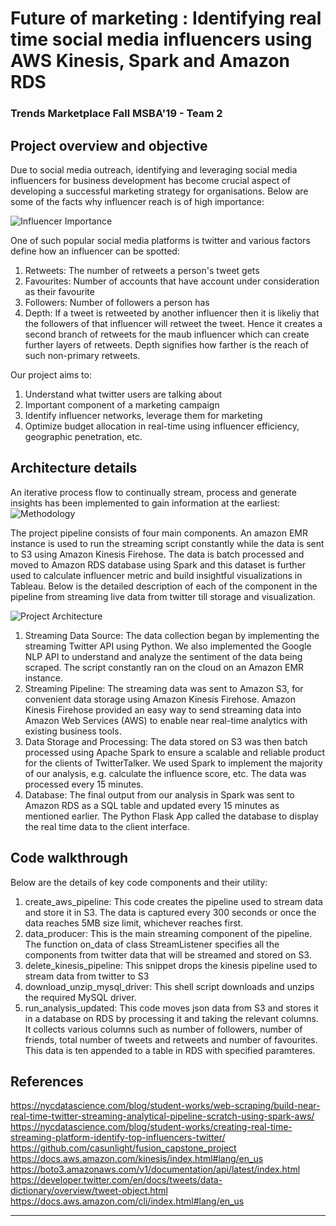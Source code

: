 # Future of marketing : Identifying real time social media influencers using AWS Kinesis, Spark and Amazon RDS
### Trends Marketplace Fall MSBA'19 - Team 2

## Project overview and objective
Due to social media outreach, identifying and leveraging social media influencers for business development has become crucial aspect of developing a successful marketing strategy for organisations. Below are some of the facts why influencer reach is of high importance:

![Influencer Importance](https://github.umn.edu/singh899/trends-project-team2/blob/master/Diagrams/Inf.PNG)

One of such popular social media platforms is twitter and various factors define how an influencer can be spotted:
1. Retweets: The number of retweets a person's tweet gets
2. Favourites: Number of accounts that have account under consideration as their favourite
3. Followers: Number of followers a person has
4. Depth: If a tweet is retweeted by another influencer then it is likeliy that the followers of that influencer will retweet the tweet. Hence it creates a second branch of retweets for the maub influencer which can create further layers of retweets. Depth signifies how farther is the reach of such non-primary retweets.

Our project aims to:
1. Understand what twitter users are talking about 
2. Important component of a marketing campaign
3. Identify influencer networks, leverage them for marketing
4. Optimize budget allocation in real-time using influencer efficiency, geographic penetration, etc.

## Architecture details

An iterative process flow to continually stream, process and generate insights has been implemented to gain information at the earliest:
![Methodology](https://github.umn.edu/singh899/trends-project-team2/blob/master/Diagrams/process.PNG)

The project pipeline consists of four main components. An amazon EMR instance is used to run the streaming script constantly while the data is sent to S3 using Amazon Kinesis Firehose. The data is batch processed and moved to Amazon RDS database using Spark and this dataset is further used to calculate influencer metric and build insightful visualizations in Tableau. Below is the detailed description of each of the component in the pipeline from streaming live data from twitter till storage and visualization.

![Project Architecture](https://github.umn.edu/singh899/trends-project-team2/blob/master/Diagrams/Arch2.PNG)

1. Streaming Data Source: The data collection began by implementing the streaming Twitter API using Python. We also implemented the Google NLP API to understand and analyze the sentiment of the data being scraped. The script constantly ran on the cloud on an Amazon EMR instance.
2. Streaming Pipeline: The streaming data was sent to Amazon S3, for convenient data storage using Amazon Kinesis Firehose. Amazon Kinesis Firehose provided an easy way to send streaming data into Amazon Web Services (AWS) to enable near real-time analytics with existing business tools.
3. Data Storage and Processing: The data stored on S3 was then batch processed using Apache Spark to ensure a scalable and reliable product for the clients of TwitterTalker. We used Spark to implement the majority of our analysis, e.g. calculate the influence score, etc. The data was processed every 15 minutes.
4. Database: The final output from our analysis in Spark was sent to Amazon RDS as a SQL table and updated every 15 minutes as mentioned earlier. The Python Flask App called the database to display the real time data to the client interface.

## Code walkthrough
Below are the details of key code components and their utility:
1. create_aws_pipeline: This code creates the pipeline used to stream data and store it in S3. The data is captured every 300 seconds or once the data reaches 5MB size limit, whichever reaches first.
2. data_producer: This is the main streaming component of the pipeline. The function on_data of class StreamListener specifies all the components from twitter data that will be streamed and stored on S3.
3. delete_kinesis_pipeline: This snippet drops the kinesis pipeline used to stream data from twitter to S3
4. download_unzip_mysql_driver: This shell script downloads and unzips the required MySQL driver.
5. run_analysis_updated: This code moves json data from S3 and stores it in a database on RDS by processing it and taking the relevant columns. It collects various columns such as number of followers, number of friends, total number of tweets and retweets and number of favourites. This data is ten appended to a table in RDS with specified paramteres.

## References
https://nycdatascience.com/blog/student-works/web-scraping/build-near-real-time-twitter-streaming-analytical-pipeline-scratch-using-spark-aws/
https://nycdatascience.com/blog/student-works/creating-real-time-streaming-platform-identify-top-influencers-twitter/
https://github.com/casunlight/fusion_capstone_project
https://docs.aws.amazon.com/kinesis/index.html#lang/en_us
https://boto3.amazonaws.com/v1/documentation/api/latest/index.html
https://developer.twitter.com/en/docs/tweets/data-dictionary/overview/tweet-object.html
https://docs.aws.amazon.com/cli/index.html#lang/en_us

**********************************************************************************************************************************
